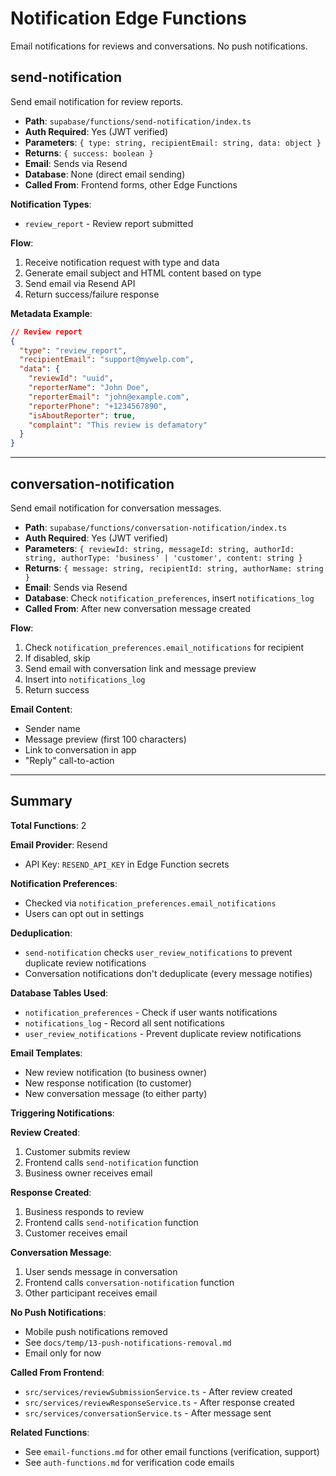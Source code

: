 # Notification Edge Functions

Email notifications for reviews and conversations. No push notifications.

## send-notification

Send email notification for review reports.

- **Path**: `supabase/functions/send-notification/index.ts`
- **Auth Required**: Yes (JWT verified)
- **Parameters**: `{ type: string, recipientEmail: string, data: object }`
- **Returns**: `{ success: boolean }`
- **Email**: Sends via Resend
- **Database**: None (direct email sending)
- **Called From**: Frontend forms, other Edge Functions

**Notification Types**:
- `review_report` - Review report submitted

**Flow**:
1. Receive notification request with type and data
2. Generate email subject and HTML content based on type
3. Send email via Resend API
4. Return success/failure response

**Metadata Example**:
```json
// Review report
{
  "type": "review_report",
  "recipientEmail": "support@mywelp.com",
  "data": {
    "reviewId": "uuid",
    "reporterName": "John Doe",
    "reporterEmail": "john@example.com",
    "reporterPhone": "+1234567890",
    "isAboutReporter": true,
    "complaint": "This review is defamatory"
  }
}
```

---

## conversation-notification

Send email notification for conversation messages.

- **Path**: `supabase/functions/conversation-notification/index.ts`
- **Auth Required**: Yes (JWT verified)
- **Parameters**: `{ reviewId: string, messageId: string, authorId: string, authorType: 'business' | 'customer', content: string }`
- **Returns**: `{ message: string, recipientId: string, authorName: string }`
- **Email**: Sends via Resend
- **Database**: Check `notification_preferences`, insert `notifications_log`
- **Called From**: After new conversation message created

**Flow**:
1. Check `notification_preferences.email_notifications` for recipient
2. If disabled, skip
3. Send email with conversation link and message preview
4. Insert into `notifications_log`
5. Return success

**Email Content**:
- Sender name
- Message preview (first 100 characters)
- Link to conversation in app
- "Reply" call-to-action

---

## Summary

**Total Functions**: 2

**Email Provider**: Resend
- API Key: `RESEND_API_KEY` in Edge Function secrets

**Notification Preferences**:
- Checked via `notification_preferences.email_notifications`
- Users can opt out in settings

**Deduplication**:
- `send-notification` checks `user_review_notifications` to prevent duplicate review notifications
- Conversation notifications don't deduplicate (every message notifies)

**Database Tables Used**:
- `notification_preferences` - Check if user wants notifications
- `notifications_log` - Record all sent notifications
- `user_review_notifications` - Prevent duplicate review notifications

**Email Templates**:
- New review notification (to business owner)
- New response notification (to customer)
- New conversation message (to either party)

**Triggering Notifications**:

**Review Created**:
1. Customer submits review
2. Frontend calls `send-notification` function
3. Business owner receives email

**Response Created**:
1. Business responds to review
2. Frontend calls `send-notification` function
3. Customer receives email

**Conversation Message**:
1. User sends message in conversation
2. Frontend calls `conversation-notification` function
3. Other participant receives email

**No Push Notifications**:
- Mobile push notifications removed
- See `docs/temp/13-push-notifications-removal.md`
- Email only for now

**Called From Frontend**:
- `src/services/reviewSubmissionService.ts` - After review created
- `src/services/reviewResponseService.ts` - After response created
- `src/services/conversationService.ts` - After message sent

**Related Functions**:
- See `email-functions.md` for other email functions (verification, support)
- See `auth-functions.md` for verification code emails
